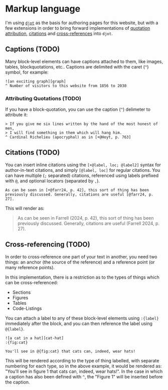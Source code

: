 # Markup language

I'm using [`djot`](djot) as the basis for authoring pages for
this website, but with a few extensions in order to bring
forward implementations of [quotation attribution](attr-issue),
[citations](citations-issue) and [cross-references](refs-issue) into
`djot`.

## Captions (TODO)

Many block-level elements can have captions attached to them, like
images, tables, blockquotations, etc.. Captions are delimited with the
caret (`^`) symbol, for example:

```
![an exciting graph][graph]
^ Number of visitors to this website from 1856 to 2030
```

### Attributing Quotations (TODO)

If you have a block-quotation, you can use the caption (`^`) delimeter
to attribute it:

```
> If you give me six lines written by the hand of the most honest of men,
> I will find something in them which will hang him.
^ Cardinal Richelieu (apocryphal) as in [+@Hoyt, p. 763]
```

## Citations (TODO)

You can insert inline citations using the `[+@label, loc; @label2]`
syntax for author-in-text citations, and simply `[@label, loc]` for
regular citations. You can have multiple (`;` separated) citations,
referenced using labels prefixed with `@`, and optional locators
(separated by `,`).

```
As can be seen in [+@farr24, p. 42], this sort of thing has been
previously discussed. Generally, citations are useful [@farr24, p. 27].
```

This will render as:

> As can be seen in Farrell (2024, p. 42), this sort of thing has been
> previously discussed. Generally, citations are useful (Farrell 2024, p. 27).

## Cross-referencing (TODO)

In order to cross-reference one part of your text in another, you need
two things: an anchor (the source of the reference) and a reference
point (or many reference points).

In this implementation, there is a restriction as to the types of things
which can be cross-referenced:

* Sections
* Figures
* Tables
* Code-Listings

You can attach a label to any of these block-level elements using
`:{label}` immediately after the block, and you can then reference the
label using `@{label}`.

```
![a cat in a hat][cat-hat]
:{fig:cat}

You'll see in @{fig:cat} that cats can, indeed, wear hats!
```

This will be rendered according to the type of thing labelled, with
separate numbering for each type, so in the above example, it would
be rendered as: "You'll see in figure 1 that cats can, indeed, wear
hats!". In the case in which a caption has also been defined with `^`,
the "Figure 1" will be inserted before the caption.

[djot]: https://github.com/jgm/djot
[attr-issue]: https://github.com/jgm/djot/issues/198
[citations-issue]: https://github.com/jgm/djot/issues/32
[refs-issue]: https://github.com/jgm/djot/issues/30
